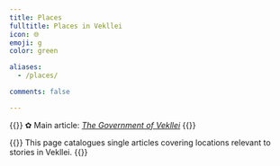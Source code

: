 ```yaml
---
title: Places
fulltitle: Places in Vekllei
icon: 🌐
emoji: g
color: green

aliases:
  - /places/

comments: false

---
```

{{<note>}}
✿ Main article: *[The Government of Vekllei](/factbook/society/state/government/)*
{{</note>}}

{{<note panel>}}
This page catalogues single articles covering locations relevant to stories in Vekllei.
{{</note>}}